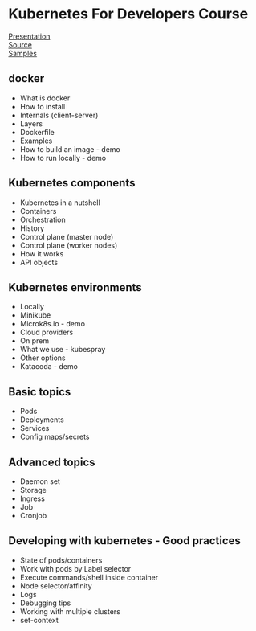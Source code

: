 # Kubernetes For Developers Course

[Presentation](https://yehiyam.github.io/kubernetes-course/#/)  
[Source](https://github.com/yehiyam/kubernetes-course)  
[Samples](https://github.com/yehiyam/kubernetes-course-examples)   
## docker
* What is docker
* How to install
* Internals (client-server)
* Layers
* Dockerfile
* Examples 
* How to build an image - demo
* How to run locally - demo

## Kubernetes components
* Kubernetes in a nutshell
* Containers
* Orchestration
* History 
* Control plane (master node)
* Control plane (worker nodes)
* How it works
* API objects

## Kubernetes environments
* Locally
* Minikube
* Microk8s.io - demo
* Cloud providers
* On prem
* What we use - kubespray
* Other options
* Katacoda - demo

## Basic topics
* Pods
* Deployments 
* Services
* Config maps/secrets

## Advanced topics
* Daemon set
* Storage
* Ingress
* Job
* Cronjob

## Developing with kubernetes - Good practices
* State of pods/containers
* Work with pods by Label selector
* Execute commands/shell inside container
* Node selector/affinity 
* Logs
* Debugging tips
* Working with multiple clusters
* set-context

